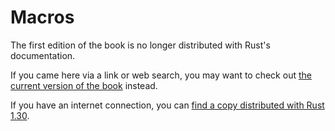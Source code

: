 # Macros

The first edition of the book is no longer distributed with Rust's documentation.

If you came here via a link or web search, you may want to check out [the current
version of the book](../ch19-06-macros.html) instead.

If you have an internet connection, you can [find a copy distributed with
Rust
1.30](https://doc.rust-lang.org/1.30.0/book/first-edition/macros.html).
